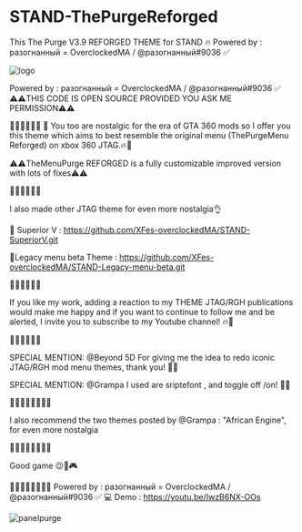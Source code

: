 # STAND-ThePurgeReforged
This The Purge V3.9 REFORGED THEME for STAND 🔥 Powered by : разогнанный = OverclockedMA / @разогнанный#9036 ✅

![logo](https://user-images.githubusercontent.com/130534944/231574502-8575f7f7-378d-461a-87e8-e66d36524e23.png)

Powered by : разогнанный = OverclockedMA / @разогнанный#9036 ✅ 
⚠️⚠️THIS CODE IS OPEN SOURCE PROVIDED YOU ASK ME PERMISSION⚠️⚠️

🚧🚧🚧🚧🚧🚧
💎 You too are nostalgic for the era of GTA 360 mods so I offer you this theme which aims to best resemble the original menu 
(ThePurgeMenu Reforged) on xbox 360 JTAG.🔥🧨

⚠️⚠️TheMenuPurge REFORGED is a fully customizable improved version with lots of fixes⚠️⚠️

🚧🚧🚧🚧🚧🚧

I also made other JTAG theme for even more nostalgia👌

💎 Superior V : https://github.com/XFes-overclockedMA/STAND-SuperiorV.git

💎Legacy menu beta Theme : https://github.com/XFes-overclockedMA/STAND-Legacy-menu-beta.git

🚧🚧🚧🚧🚧🚧

If you like my work, adding a reaction to my THEME JTAG/RGH publications would make me happy 
and if you want to continue to follow me and be alerted, I invite you to subscribe to my Youtube channel! 🔥🧨

🚧🚧🚧🚧🚧🚧

SPECIAL MENTION: @Beyond 5D For giving me the idea to redo iconic JTAG/RGH mod menu themes, thank you! 💪🔥

SPECIAL MENTION: @Grampa I used are sriptefont , and toggle off /on! 💪🔥

🚧🚧🚧🚧🚧🚧🚧🚧

I also recommend the two themes posted by @Grampa : "African Engine", for even more nostalgia

🚧🚧🚧🚧🚧🚧🚧🚧

Good game 😉🚀🎮

🚧🚧🚧🚧🚧🚧🚧🚧
Powered by : разогнанный = OverclockedMA / @разогнанный#9036 ✅ 
💻 Demo : https://youtu.be/IwzB6NX-OOs

![panelpurge](https://user-images.githubusercontent.com/130534944/231574536-2a13cefb-e5ae-4cbc-b703-b468e17c782a.png)
